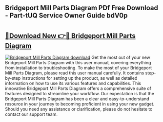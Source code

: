## Bridgeport Mill Parts Diagram PDf Free Download - Part-tUQ Service Owner Guide bdV0p

# <h2><a href="http://dfovf1.blite.top/?on=Bridgeport+Mill+Parts+Diagram">🔗Download New 👉🔴 Bridgeport Mill Parts Diagram</a></h2>

[![Bridgeport Mill Parts Diagram download](https://i.imgur.com/lujVjoI.png)](http://dfovf1.blite.top/?on=Bridgeport+Mill+Parts+Diagram)
Get the most out of your new Bridgeport Mill Parts Diagram with this user manual, covering everything from installation to troubleshooting. To make the most of your Bridgeport Mill Parts Diagram, please read this user manual carefully. It contains step-by-step instructions for setting up the product, as well as detailed information on how to use its various features and capabilities. This innovative Bridgeport Mill Parts Diagram offers a comprehensive suite of features designed to streamline your workflow. Our expectation is that the Bridgeport Mill Parts Diagram has been a clear and easy-to-understand resource in your journey to becoming proficient in using your new gadget. Should you need any assistance or clarification, please do not hesitate to contact our support team.
